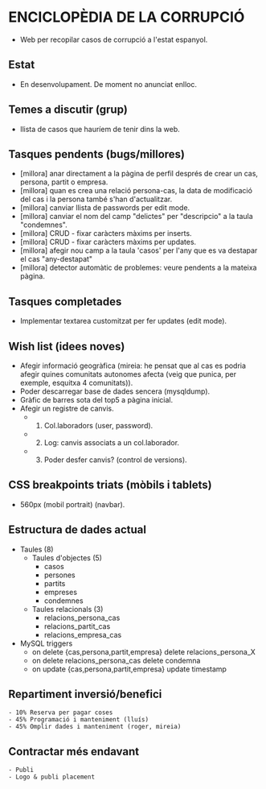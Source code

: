 # ENCICLOPÈDIA DE LA CORRUPCIÓ
- Web per recopilar casos de corrupció a l'estat espanyol.

## Estat
- En desenvolupament. De moment no anunciat enlloc.

## Temes a discutir (grup)
- llista de casos que hauríem de tenir dins la web.

## Tasques pendents (bugs/millores)
- [millora] anar directament a la pàgina de perfil després de crear un cas, persona, partit o empresa.
- [millora] quan es crea una relació persona-cas, la data de modificació del cas i la persona també s'han d'actualitzar.
- [millora] canviar llista de passwords per edit mode.
- [millora] canviar el nom del camp "delictes" per "descripcio" a la taula "condemnes".
- [millora] CRUD - fixar caràcters màxims per inserts.
- [millora] CRUD - fixar caràcters màxims per updates.
- [millora] afegir nou camp a la taula 'casos' per l'any que es va destapar el cas "any-destapat"
- [millora] detector automàtic de problemes: veure pendents a la mateixa pàgina.

## Tasques completades
- Implementar textarea customitzat per fer updates (edit mode).

## Wish list (idees noves)
- Afegir informació geogràfica (mireia: he pensat que al cas es podria afegir quines comunitats autonomes afecta (veig que punica, per exemple, esquitxa 4 comunitats)).
- Poder descarregar base de dades sencera (mysqldump).
- Gràfic de barres sota del top5 a pàgina inicial.
- Afegir un registre de canvis.
	- 1. Col.laboradors (user, password).
	- 2. Log: canvis associats a un col.laborador. 
	- 3. Poder desfer canvis? (control de versions).

## CSS breakpoints triats (mòbils i tablets)
- 560px (mobil portrait) (navbar).

## Estructura de dades actual
- Taules (8)
	- Taules d'objectes (5)
		- casos 
		- persones
		- partits 
		- empreses 
		- condemnes
	- Taules relacionals (3)
		- relacions_persona_cas
		- relacions_partit_cas
		- relacions_empresa_cas
- MySQL triggers
  - on delete {cas,persona,partit,empresa} delete relacions_persona_X
  - on delete relacions_persona_cas delete condemna
  - on update {cas,persona,partit,empresa} update timestamp

## Repartiment inversió/benefici
	- 10% Reserva per pagar coses
	- 45% Programació i manteniment (lluís)
	- 45% Omplir dades i manteniment (roger, mireia)

## Contractar més endavant
	- Publi
	- Logo & publi placement
